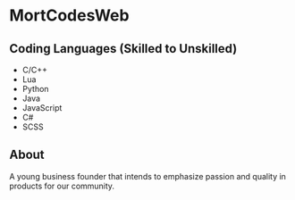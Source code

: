 # MortCodesWeb

## Coding Languages (Skilled to Unskilled)
- C/C++
- Lua
- Python
- Java
- JavaScript
- C#
- SCSS

## About
A young business founder that intends to emphasize passion and quality in products for our community.
